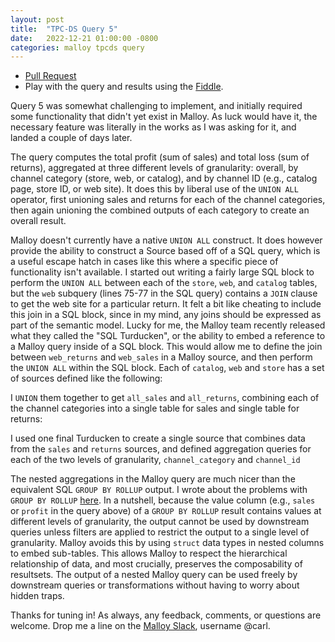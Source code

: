 ```yaml
---
layout: post
title:  "TPC-DS Query 5"
date:   2022-12-21 01:00:00 -0800
categories: malloy tpcds query
---
```

- [Pull Request](https://github.com/carlineng/malloy-tpcds/pull/11)
- Play with the query and results using the [Fiddle](https://carlineng.github.io/tpcds-fiddle/?q=5+-+Query+05&t=&m=TPC-DS).

Query 5 was somewhat challenging to implement, and initially required some functionality that didn't yet exist in Malloy. As luck would have it, the necessary feature was literally in the works as I was asking for it, and landed a couple of days later.

The query computes the total profit (sum of sales) and total loss (sum of returns), aggregated at three different levels of granularity: overall, by channel category (store, web, or catalog), and by channel ID (e.g., catalog page, store ID, or web site). It does this by liberal use of the `UNION ALL` operator, first unioning sales and returns for each of the channel categories, then again unioning the combined outputs of each category to create an overall result.

<script src="https://gist.github.com/carlineng/29580731e882496d5b29668a7a0d27cc.js?file=q05.sql"></script>

Malloy doesn't currently have a native `UNION ALL` construct. It does however provide the ability to construct a Source based off of a SQL query, which is a useful escape hatch in cases like this where a specific piece of functionality isn't available. I started out writing a fairly large SQL block to perform the `UNION ALL` between each of the `store`, `web`, and `catalog` tables, but the `web` subquery (lines 75-77 in the SQL query) contains a `JOIN` clause to get the web site for a particular return. It felt a bit like cheating to include this join in a SQL block, since in my mind, any joins should be expressed as part of the semantic model. Lucky for me, the Malloy team recently released what they called the "SQL Turducken", or the ability to embed a reference to a Malloy query inside of a SQL block. This would allow me to define the join between `web_returns` and `web_sales` in a Malloy source, and then perform the `UNION ALL` within the SQL block. Each of `catalog`, `web` and `store` has a set of sources defined like the following:

<script src="https://gist.github.com/carlineng/29580731e882496d5b29668a7a0d27cc.js?file=sales_and_returns.malloy"></script>

I `UNION` them together to get `all_sales` and `all_returns`, combining each of the channel categories into a single table for sales and single table for returns:

<script src="https://gist.github.com/carlineng/29580731e882496d5b29668a7a0d27cc.js?file=union_all_model.malloy"></script>

I used one final Turducken to create a single source that combines data from the `sales` and `returns` sources, and defined aggregation queries for each of the two levels of granularity, `channel_category` and `channel_id`

<script src="https://gist.github.com/carlineng/29580731e882496d5b29668a7a0d27cc.js?file=q05.malloy"></script>

The nested aggregations in the Malloy query are much nicer than the equivalent SQL `GROUP BY ROLLUP` output. I wrote about the problems with `GROUP BY ROLLUP` [here](https://carlineng.com/?postid=sql-bad-syntax#blog). In a nutshell, because the value column (e.g., `sales` or `profit` in the query above) of a `GROUP BY ROLLUP` result contains values at different levels of granularity, the output cannot be used by downstream queries unless filters are applied to restrict the output to a single level of granularity. Malloy avoids this by using `struct` data types in nested columns to embed sub-tables. This allows Malloy to respect the hierarchical relationship of data, and most crucially, preserves the composability of resultsets. The output of a nested Malloy query can be used freely by downstream queries or transformations without having to worry about hidden traps.

Thanks for tuning in! As always, any feedback, comments, or questions are welcome. Drop me a line on the [Malloy Slack](https://malloy-community.slack.com), username @carl.

